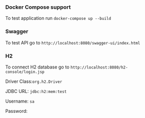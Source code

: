 ### Docker Compose support
To test application run `docker-compose up --build`

### Swagger
To test API go to `http://localhost:8080/swagger-ui/index.html`

### H2
To connect H2 database go to `http://localhost:8080/h2-console/login.jsp`

Driver Class:`org.h2.Driver`

JDBC URL: `jdbc:h2:mem:test`

Username: `sa`

Password: 